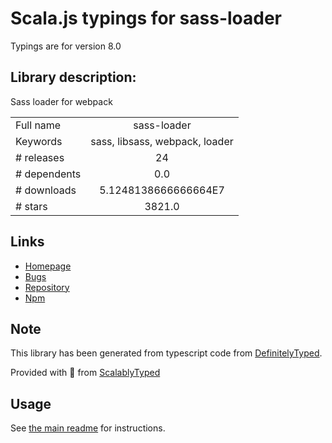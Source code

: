 
# Scala.js typings for sass-loader

Typings are for version 8.0

## Library description:
Sass loader for webpack

|                    |                 |
| ------------------ | :-------------: |
| Full name          | sass-loader |
| Keywords           | sass, libsass, webpack, loader |
| # releases         | 24 |
| # dependents       | 0.0 |
| # downloads        | 5.1248138666666664E7 |
| # stars            | 3821.0 |

## Links
- [Homepage](https://github.com/webpack-contrib/sass-loader)
- [Bugs](https://github.com/webpack-contrib/sass-loader/issues)
- [Repository](https://github.com/webpack-contrib/sass-loader)
- [Npm](https://www.npmjs.com/package/sass-loader)
    


## Note
This library has been generated from typescript code from [DefinitelyTyped](https://definitelytyped.org).

Provided with :purple_heart: from [ScalablyTyped](https://github.com/oyvindberg/ScalablyTyped)

## Usage
See [the main readme](../../readme.md) for instructions.


